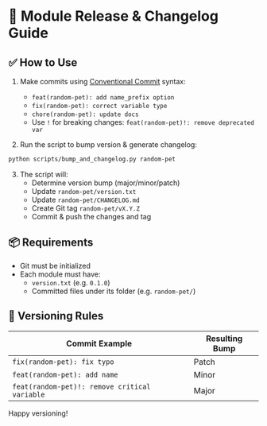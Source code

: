# 🚀 Module Release & Changelog Guide

## ✅ How to Use

1. Make commits using [Conventional Commit](https://www.conventionalcommits.org/) syntax:
   - `feat(random-pet): add name_prefix option`
   - `fix(random-pet): correct variable type`
   - `chore(random-pet): update docs`
   - Use `!` for breaking changes: `feat(random-pet)!: remove deprecated var`

2. Run the script to bump version & generate changelog:

```bash
python scripts/bump_and_changelog.py random-pet
```

3. The script will:
   - Determine version bump (major/minor/patch)
   - Update `random-pet/version.txt`
   - Update `random-pet/CHANGELOG.md`
   - Create Git tag `random-pet/vX.Y.Z`
   - Commit & push the changes and tag

## 📦 Requirements
- Git must be initialized
- Each module must have:
  - `version.txt` (e.g. `0.1.0`)
  - Committed files under its folder (e.g. `random-pet/`)

## 🔄 Versioning Rules

| Commit Example                                   | Resulting Bump |
|--------------------------------------------------|----------------|
| `fix(random-pet): fix typo`                     | Patch          |
| `feat(random-pet): add name`                    | Minor          |
| `feat(random-pet)!: remove critical variable`   | Major          |

Happy versioning!
